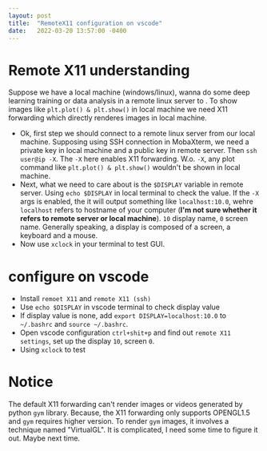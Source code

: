 ```yaml
---
layout: post
title:  "RemoteX11 configuration on vscode"
date:   2022-03-20 13:57:00 -0400
---
```

# Remote X11 understanding

Suppose we have a local machine (windows/linux), wanna do some deep learning training or data analysis in a remote linux server to . To show images like `plt.plot() & plt.show()` in local machine we need X11 forwarding which directly renderes images in local machine.
- Ok, first step we should connect to a remote linux server from our local machine. Supposing using SSH connection in MobaXterm, we need a private key in local machine and a public key in remote server. Then `ssh user@ip -X`. The `-X` here enables X11 forwarding. W.o. `-X`, any plot command like `plt.plot() & plt.show()` wouldn't be shown in local machine. 
- Next, what we need to care about is the `$DISPLAY` variable in remote server. Using `echo $DISPLAY` in local terminal to check the value. If the `-X` args is enabled, the it will output something like `localhost:10.0`, wehre `localhost` refers to hostname of your computer (**I'm not sure whether it refers to remote server or local machine**). `10` display name, `0` screen name. Generally speaking, a display is composed of a screen, a keyboard and a mouse.
- Now use `xclock` in your terminal to test GUI.

# configure on vscode
- Install `remoet X11` and `remote X11 (ssh)`
- Use `echo $DISPLAY` in vscode terminal to check display value
- If display value is none, add `export DISPLAY=localhost:10.0` to `~/.bashrc` and `source ~/.bashrc`.
- Open vscode configuration `ctrl+shit+p` and find out `remote X11 settings`, set up the display `10`, screen `0`.
- Using `xclock` to test 

# Notice
The default X11 forwarding can't render images or videos generated by python `gym` library. Because, the X11 forwarding only supports OPENGL1.5 and `gym` requires higher version. To render `gym` images, it involves a technique named "VirtualGL". It is complicated, I need some time to figure it out. Maybe next time.
